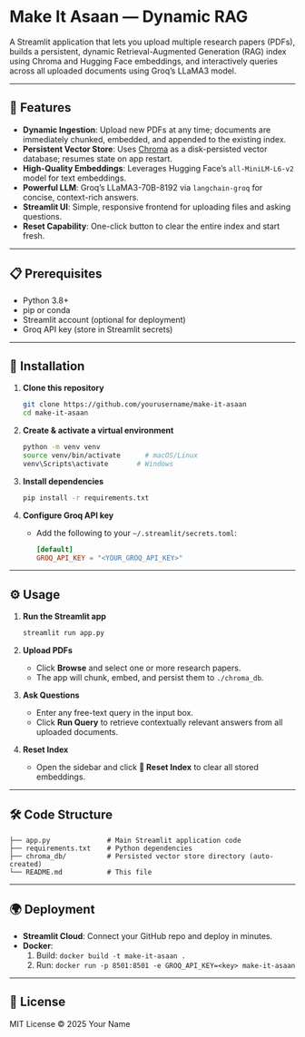 # Make It Asaan — Dynamic RAG

A Streamlit application that lets you upload multiple research papers (PDFs), builds a persistent, dynamic Retrieval-Augmented Generation (RAG) index using Chroma and Hugging Face embeddings, and interactively queries across all uploaded documents using Groq’s LLaMA3 model.

---

## 🚀 Features

- **Dynamic Ingestion**: Upload new PDFs at any time; documents are immediately chunked, embedded, and appended to the existing index.
- **Persistent Vector Store**: Uses [Chroma](https://github.com/chroma-core/chroma) as a disk-persisted vector database; resumes state on app restart.
- **High-Quality Embeddings**: Leverages Hugging Face’s `all-MiniLM-L6-v2` model for text embeddings.
- **Powerful LLM**: Groq’s LLaMA3-70B-8192 via `langchain-groq` for concise, context-rich answers.
- **Streamlit UI**: Simple, responsive frontend for uploading files and asking questions.
- **Reset Capability**: One-click button to clear the entire index and start fresh.

---

## 📋 Prerequisites

- Python 3.8+
- pip or conda
- Streamlit account (optional for deployment)
- Groq API key (store in Streamlit secrets)

---

## 🔧 Installation

1. **Clone this repository**

   ```bash
   git clone https://github.com/yourusername/make-it-asaan
   cd make-it-asaan
   ```

2. **Create & activate a virtual environment**

   ```bash
   python -m venv venv
   source venv/bin/activate      # macOS/Linux
   venv\Scripts\activate       # Windows
   ```

3. **Install dependencies**

   ```bash
   pip install -r requirements.txt
   ```

4. **Configure Groq API key**

   - Add the following to your `~/.streamlit/secrets.toml`:
     ```toml
     [default]
     GROQ_API_KEY = "<YOUR_GROQ_API_KEY>"
     ```

---

## ⚙️ Usage

1. **Run the Streamlit app**

   ```bash
   streamlit run app.py
   ```

2. **Upload PDFs**

   - Click **Browse** and select one or more research papers.
   - The app will chunk, embed, and persist them to `./chroma_db`.

3. **Ask Questions**

   - Enter any free-text query in the input box.
   - Click **Run Query** to retrieve contextually relevant answers from all uploaded documents.

4. **Reset Index**

   - Open the sidebar and click **🔄 Reset Index** to clear all stored embeddings.

---

## 🛠️ Code Structure

```text
├── app.py              # Main Streamlit application code
├── requirements.txt    # Python dependencies
├── chroma_db/          # Persisted vector store directory (auto-created)
└── README.md           # This file
```

---

## 🌍 Deployment

- **Streamlit Cloud**: Connect your GitHub repo and deploy in minutes.
- **Docker**:
  1. Build: `docker build -t make-it-asaan .`
  2. Run:  `docker run -p 8501:8501 -e GROQ_API_KEY=<key> make-it-asaan`

---

## 📝 License

MIT License © 2025 Your Name

